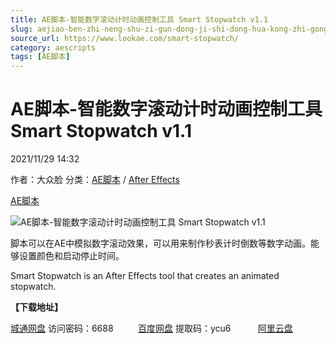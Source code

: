 ```yaml
---
title: AE脚本-智能数字滚动计时动画控制工具 Smart Stopwatch v1.1
slug: aejiao-ben-zhi-neng-shu-zi-gun-dong-ji-shi-dong-hua-kong-zhi-gong-ju-smart-stopwatch-v1-1
source_url: https://www.lookae.com/smart-stopwatch/
category: aescripts
tags: [AE脚本]
---
```

# AE脚本-智能数字滚动计时动画控制工具 Smart Stopwatch v1.1

2021/11/29 14:32

作者：大众脸
分类：[AE脚本](https://www.lookae.com/after-effects/aescripts/) / [After Effects](https://www.lookae.com/after-effects/)

[AE脚本](https://www.lookae.com/tag/ae%e8%84%9a%e6%9c%ac/)

![AE脚本-智能数字滚动计时动画控制工具 Smart Stopwatch v1.1](https://www.lookae.com/wp-content/uploads/2021/11/Ukramedia-–-Smart-Stopwatch-.jpg "AE脚本-智能数字滚动计时动画控制工具 Smart Stopwatch v1.1-LookAE.com")

脚本可以在AE中模拟数字滚动效果，可以用来制作秒表计时倒数等数字动画。能够设置颜色和启动停止时间。

Smart Stopwatch is an After Effects tool that creates an animated stopwatch.

**【下载地址】**

[城通网盘](https://url62.ctfile.com/f/680462-522885831-95a6b2) 访问密码：6688          [百度网盘](https://pan.baidu.com/s/1k-X1-fYdB6PCQ0F0RMttUw) 提取码：ycu6           [阿里云盘](https://www.aliyundrive.com/s/DEbPovcFFkP)
